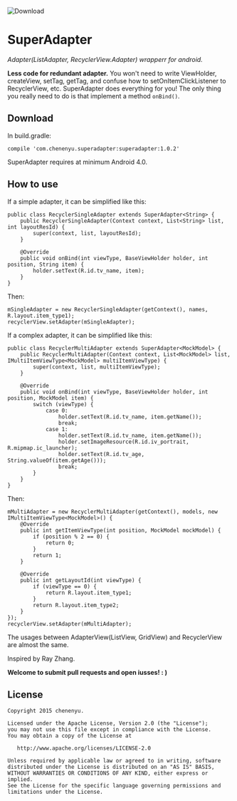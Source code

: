 ![Download](https://api.bintray.com/packages/chenenyu/maven/SuperAdapter/images/download.svg)
# SuperAdapter
*Adapter(ListAdapter, RecyclerView.Adapter) wrapperr for android.*

**Less code for redundant adapter.** You won't need to write ViewHolder, createView, setTag, getTag, and confuse how to setOnItemClickListener to RecyclerView, etc. SuperAdapter does everything for you! The only thing you really need to do is that implement a method `onBind()`.  

## Download

In build.gradle:

`compile 'com.chenenyu.superadapter:superadapter:1.0.2'`

SuperAdapter requires at minimum Android 4.0.

## How to use

If a simple adapter, it can be simplified like this:  

```
public class RecyclerSingleAdapter extends SuperAdapter<String> {
    public RecyclerSingleAdapter(Context context, List<String> list, int layoutResId) {
        super(context, list, layoutResId);
    }

    @Override
    public void onBind(int viewType, BaseViewHolder holder, int position, String item) {
        holder.setText(R.id.tv_name, item);
    }
}
```  

Then:  

```
mSingleAdapter = new RecyclerSingleAdapter(getContext(), names, R.layout.item_type1);  
recyclerView.setAdapter(mSingleAdapter);
```  
If a complex adapter, it can be simplified like this:  

```
public class RecyclerMultiAdapter extends SuperAdapter<MockModel> {
    public RecyclerMultiAdapter(Context context, List<MockModel> list, IMultiItemViewType<MockModel> multiItemViewType) {
        super(context, list, multiItemViewType);
    }

    @Override
    public void onBind(int viewType, BaseViewHolder holder, int position, MockModel item) {
        switch (viewType) {
            case 0:
                holder.setText(R.id.tv_name, item.getName());
                break;
            case 1:
                holder.setText(R.id.tv_name, item.getName());
                holder.setImageResource(R.id.iv_portrait, R.mipmap.ic_launcher);
                holder.setText(R.id.tv_age, String.valueOf(item.getAge()));
                break;
        }
    }
}
```  

Then:  

```
mMultiAdapter = new RecyclerMultiAdapter(getContext(), models, new IMultiItemViewType<MockModel>() {
	@Override
	public int getItemViewType(int position, MockModel mockModel) {
    	if (position % 2 == 0) {
        	return 0;
        }
        return 1;
	}

	@Override
	public int getLayoutId(int viewType) {
    	if (viewType == 0) {
        	return R.layout.item_type1;
    	}
   		return R.layout.item_type2;
    }
});
recyclerView.setAdapter(mMultiAdapter);
```  
The usages between AdapterView(ListView, GridView) and RecyclerView are almost the same.


Inspired by Ray Zhang.  

**Welcome to submit pull requests and open iusses!  : )**

## License

```
Copyright 2015 chenenyu.

Licensed under the Apache License, Version 2.0 (the "License");
you may not use this file except in compliance with the License.
You may obtain a copy of the License at

   http://www.apache.org/licenses/LICENSE-2.0

Unless required by applicable law or agreed to in writing, software
distributed under the License is distributed on an "AS IS" BASIS,
WITHOUT WARRANTIES OR CONDITIONS OF ANY KIND, either express or implied.
See the License for the specific language governing permissions and
limitations under the License.
```

